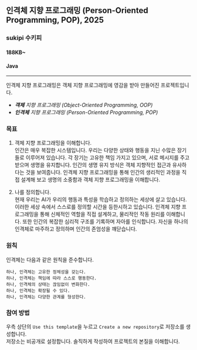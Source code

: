 ## 인격체 지향 프로그래밍 (Person-Oriented Programming, POP), 2025
### sukipi 수키피
#### 188KB~
#### Java

---
인격체 지향 프로그래밍은 객체 지향 프로그래밍에 영감을 받아 만들어진 프로젝트입니다.
- _**객체** 지향 프로그래밍 (Object-Oriented Programming, OOP)_
- _**인격체** 지향 프로그래밍 (Person-Oriented Programming, POP)_

### 목표
1. 객체 지향 프로그래밍을 이해합니다.  
인간은 매우 복잡한 시스템입니다. 우리는 다양한 상태와 행동을 지닌 수많은 장기들로 이루어져 있습니다.
각 장기는 고유한 책임 가지고 있으며, 서로 메시지를 주고받으며 생명을 유지합니다.
인간의 생명 유지 방식은 객체 지향적인 접근과 유사하다는 것을 보여줍니다.
인격체 지향 프로그래밍을 통해 인간의 생리적인 과정을 직접 설계해 보고 생명의 소중함과 객체 지향 프로그래밍을 이해합니다.


2. 나를 정의합니다.  
현재 우리는 AI가 우리의 행동과 특성을 학습하고 정의하는 세상에 살고 있습니다.
이러한 세상 속에서 스스로를 정의할 시간을 등한시하고 있습니다.
인격체 지향 프로그래밍을 통해 신체적인 역할을 직접 설계하고, 물리적인 작동 원리를 이해합니다.
또한 인간의 복잡한 심리적 구조를 기록하며 자아를 인식합니다.
자신을 하나의 인격체로 마주하고 정의하며 인간의 존엄성을 꺠닫습니다.

### 원칙
인격체는 다음과 같은 원칙을 준수합니다.

```text
하나, 인격체는 고유한 정체성을 갖는다.  
하나, 인격체는 책임에 따라 스스로 행동한다.  
하나, 인격체의 상태는 끊임없이 변화한다.  
하나, 인격체는 확장될 수 있다.  
하나, 인격체는 다양한 관계를 형성한다.
```

### 참여 방법
우측 상단의 `Use this template`을 누르고 `Create a new repository`로 저장소를 생성합니다.  
저장소는 비공개로 설정합니다. 솔직하게 작성하여 프로젝트의 본질을 이해합니다.
